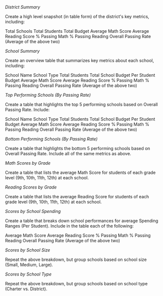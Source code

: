 

*District Summary*

Create a high level snapshot (in table form) of the district's key metrics, including:

Total Schools Total Students Total Budget Average Math Score Average Reading Score % Passing Math % Passing Reading Overall Passing Rate (Average of the above two)


*School Summary*

Create an overview table that summarizes key metrics about each school, including:

School Name School Type Total Students Total School Budget Per Student Budget Average Math Score Average Reading Score % Passing Math % Passing Reading Overall Passing Rate (Average of the above two)


*Top Performing Schools (By Passing Rate)*

Create a table that highlights the top 5 performing schools based on Overall Passing Rate. Include:

School Name School Type Total Students Total School Budget Per Student Budget Average Math Score Average Reading Score % Passing Math % Passing Reading Overall Passing Rate (Average of the above two)


*Bottom Performing Schools (By Passing Rate)*

Create a table that highlights the bottom 5 performing schools based on Overall Passing Rate. Include all of the same metrics as above.


*Math Scores by Grade*

Create a table that lists the average Math Score for students of each grade level (9th, 10th, 11th, 12th) at each school.


*Reading Scores by Grade*

Create a table that lists the average Reading Score for students of each grade level (9th, 10th, 11th, 12th) at each school.


*Scores by School Spending*

Create a table that breaks down school performances for average Spending Ranges (Per Student).  Include in the table each of the following:

Average Math Score Average Reading Score % Passing Math % Passing Reading Overall Passing Rate (Average of the above two)


*Scores by School Size*

Repeat the above breakdown, but  group schools based on  school size (Small, Medium, Large).


*Scores by School Type*

Repeat the above breakdown, but group schools based on school type (Charter vs. District).
